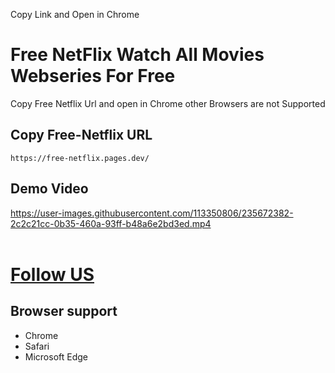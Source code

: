 Copy Link and Open in Chrome


#  Free NetFlix Watch All Movies Webseries For Free

Copy Free Netflix Url and open in Chrome other Browsers are not Supported 

## Copy Free-Netflix URL

```
https://free-netflix.pages.dev/
```


## Demo Video

https://user-images.githubusercontent.com/113350806/235672382-2c2c21cc-0b35-460a-93ff-b48a6e2bd3ed.mp4
<br />
<br />


# [Follow US][Follow US]
## Browser support
[Follow US]:https://github.com/jitenderji1137
- Chrome
- Safari
- Microsoft Edge
